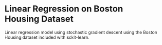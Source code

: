 # Linear Regression on Boston Housing Dataset
Linear regression model using stochastic gradient descent using the Boston Housing dataset included with sckit-learn.
